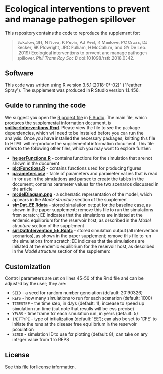 # Ecological interventions to prevent and manage pathogen spillover

This repository contains the code to reproduce the supplement for:

> Sokolow, SH, N Nova, K Pepin, AJ Peel, K Manlove, PC Cross, DJ Becker, RK Plowright, JRC Pulliam, H McCallum, and GA De Leo. (2019) Ecological interventions to prevent and manage pathogen spillover. _Phil Trans Roy Soc B_ doi:10.1098/rstb.2018.0342.

## Software

This code was written using R version 3.5.1 (2018-07-02)" ("Feather Spray"). The supplement was produced in R Studio version 1.1.456.

## Guide to running the code

We suggest you open the [R project file](./spilloverIntervetion.Rproj) in [R Sudio](http://rstudio.com/). The main file, which produces the supplemental information document, is [**spillverInterventions.Rmd**](./spillverInterventions.Rmd). Please view the file to see the package dependencies, which will need to be installed before you can run the analysis. Once you have installed the necessary packages, knitting this file to HTML will re-produce the supplemental information document. This file refers to the following other files, which you may want to explore further:

- [**helperFunctions.R**](./helperFunctions.R) - contains functions for the simulation that are not shown in the document
- [**plotFunctions.R**](./plotFunctions.R) - contains functions used for producing figures
- [**parameters.csv**](./parameters.csv) - table of parameters and parameter values that is read in for use in the simulations and parsed to create the tables in the document; contains parameter values for the two scenarios discussed in the article
- [**modelDiagram.png**](./modelDiagram.png) - a schematic representation of the model, which appears in the _Model structure_ section of the supplement
- [**simDat_EE.Rdata**](./simDat_EE.Rdata) - stored simulation output for the baseline case, as shown in the paper supplement; remove this file to run the simulations from scratch; EE indicates that the simulations are initiated at the endemic equilibrium for the reservoir host, as described in the _Model structure_ section of the supplement
- [**simDatIntervention_EE.Rdata**](./simDatIntervention_EE.Rdata) - stored simulation output (all intervention scenarios), as shown in the paper supplement; remove this file to run the simulations from scratch; EE indicates that the simulations are initiated at the endemic equilibrium for the reservoir host, as described in the _Model structure_ section of the supplement

## Customization

Control parameters are set on lines 45-50 of the Rmd file and can be adjusted by the user; they are:

- `SEED` - a seed for random number generation (default: 20190326)
- `REPS` - how many simulations to run for each scenarion (default: 1000)
- `TIMESTEP` - the time step, in days (default: 1); increase to speed up simulation run time (but note that results will be less precise)
- `YEARS` - time frame for each simulation run, in years (default: 5)
- `INITTYPE` - type of initialization (default: 'EE'); can also be set to 'DFE' to initiate the runs at the disease free equilibrium in the reservoir population
- `SIMID` - simulation ID to use for plotting (default: 8); can take on any integer value from 1 to REPS

## License

See [this file](./LICENSE.md) for license information.